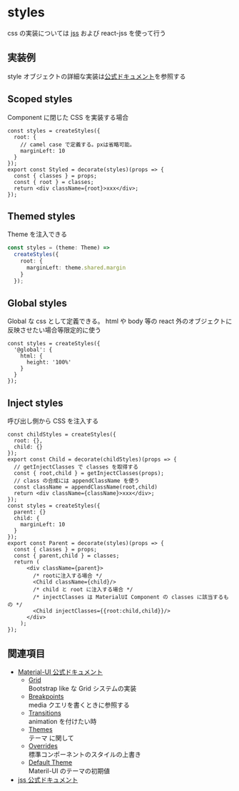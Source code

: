 # styles

css の実装については [jss](https://github.com/cssinjs/jss) および react-jss を使って行う

## 実装例

style オブジェクトの詳細な実装は[公式ドキュメント](https://github.com/cssinjs/jss)を参照する

## Scoped styles

Component に閉じた CSS を実装する場合

```tsx
const styles = createStyles({
  root: {
    // camel case で定義する。pxは省略可能。
    marginLeft: 10
  }
});
export const Styled = decorate(styles)(props => {
  const { classes } = props;
  const { root } = classes;
  return <div className={root}>xxx</div>;
});
```

## Themed styles

Theme を注入できる

```ts
const styles = (theme: Theme) =>
  createStyles({
    root: {
      marginLeft: theme.shared.margin
    }
  });
```

## Global styles

Global な css として定義できる。
html や body 等の react 外のオブジェクトに反映させたい場合等限定的に使う

```tsx
const styles = createStyles({
  '@global': {
    html: {
      height: '100%'
    }
  }
});
```

## Inject styles

呼び出し側から CSS を注入する

```tsx
const childStyles = createStyles({
  root: {},
  child: {}
});
export const Child = decorate(childStyles)(props => {
  // getInjectClasses で classes を取得する
  const { root,child } = getInjectClasses(props);
  // class の合成には appendClassName を使う
  const className = appendClassName(root,child)
  return <div className={className}>xxx</div>;
});
const styles = createStyles({
  parent: {}
  child: {
    marginLeft: 10
  }
});
export const Parent = decorate(styles)(props => {
  const { classes } = props;
  const { parent,child } = classes;
  return (
      <div className={parent}>
        /* rootに注入する場合 */
        <Child className={child}/>
        /* child と root に注入する場合 */
        /* injectClasses は MaterialUI Component の classes に該当するもの */
        <Child injectClasses={{root:child,child}}/>
      </div>
    );
});
```

## 関連項目

- [Material-UI 公式ドキュメント](https://material-ui.com/)
  - [Grid](https://material-ui.com/layout/grid/)  
    Bootstrap like な Grid システムの実装
  - [Breakpoints](https://material-ui.com/layout/breakpoints/)  
    media クエリを書くときに参照する
  - [Transitions](https://material-ui.com/utils/transitions/)  
    animation を付けたい時
  - [Themes](https://material-ui.com/customization/themes/)  
    テーマ に関して
  - [Overrides](https://material-ui.com/customization/overrides/)  
    標準コンポーネントのスタイルの上書き
  - [Default Theme](https://material-ui.com/customization/default-theme/)  
    Materil-UI のテーマの初期値
- [jss 公式ドキュメント](https://github.com/cssinjs/jss)
